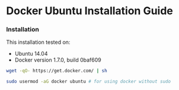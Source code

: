 
# Docker Ubuntu Installation Guide #

### Installation ###

This installation tested on:
 - Ubuntu 14.04
 - Docker version 1.7.0, build 0baf609

```bash
wget -qO- https://get.docker.com/ | sh
```

```bash
sudo usermod -aG docker ubuntu # for using docker without sudo
```
